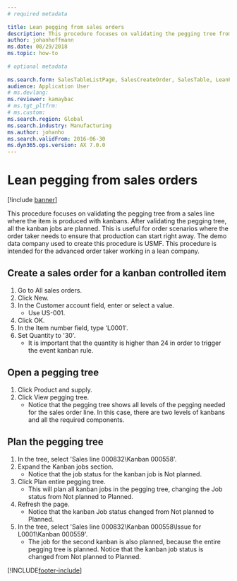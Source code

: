 ```yaml
--- 
# required metadata 
 
title: Lean pegging from sales orders
description: This procedure focuses on validating the pegging tree from a sales line where the item is produced with kanbans. 
author: johanhoffmann
ms.date: 08/29/2018
ms.topic: how-to 
 
# optional metadata 
 
ms.search.form: SalesTableListPage, SalesCreateOrder, SalesTable, LeanPeggingTree   
audience: Application User 
# ms.devlang:  
ms.reviewer: kamaybac
# ms.tgt_pltfrm:  
# ms.custom:  
ms.search.region: Global
ms.search.industry: Manufacturing
ms.author: johanho
ms.search.validFrom: 2016-06-30 
ms.dyn365.ops.version: AX 7.0.0 
---
```

# Lean pegging from sales orders

[!include [banner](../../includes/banner.md)]

This procedure focuses on validating the pegging tree from a sales line where the item is produced with kanbans. After validating the pegging tree, all the kanban jobs are planned. This is useful for order scenarios where the order taker needs to ensure that production can start right away. The demo data company used to create this procedure is USMF. This procedure is intended for the advanced order taker working in a lean company.


## Create a sales order for a kanban controlled item
1. Go to All sales orders.
2. Click New.
3. In the Customer account field, enter or select a value.
    * Use US-001.  
4. Click OK.
5. In the Item number field, type 'L0001'.
6. Set Quantity to '30'.
    * It is important that the quantity is higher than 24 in order to trigger the event kanban rule.  

## Open a pegging tree 
1. Click Product and supply.
2. Click View pegging tree.
    * Notice that the pegging tree shows all levels of the pegging needed for the sales order line. In this case, there are two levels of kanbans and all the required components.  

## Plan the pegging tree
1. In the tree, select 'Sales line 000832\Kanban 000558'.
2. Expand the Kanban jobs section.
    * Notice that the job status for the kanban job is Not planned.  
3. Click Plan entire pegging tree.
    * This will plan all kanban jobs in the pegging tree, changing the Job status from Not planned to Planned.  
4. Refresh the page.
    * Notice that the kanban Job status changed from Not planned to Planned.  
5. In the tree, select 'Sales line 000832\Kanban 000558\Issue for L0001\Kanban 000559'.
    * The job for the second kanban is also planned, because the entire pegging tree is planned. Notice that the kanban job status is changed from Not planned to Planned.  



[!INCLUDE[footer-include](../../../includes/footer-banner.md)]